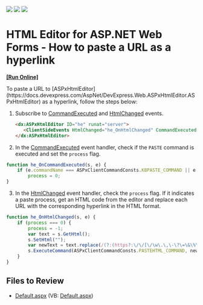<!-- default badges list -->
![](https://img.shields.io/endpoint?url=https://codecentral.devexpress.com/api/v1/VersionRange/128545109/13.1.4%2B)
[![](https://img.shields.io/badge/Open_in_DevExpress_Support_Center-FF7200?style=flat-square&logo=DevExpress&logoColor=white)](https://supportcenter.devexpress.com/ticket/details/E4325)
[![](https://img.shields.io/badge/📖_How_to_use_DevExpress_Examples-e9f6fc?style=flat-square)](https://docs.devexpress.com/GeneralInformation/403183)
<!-- default badges end -->

# HTML Editor for ASP.NET Web Forms - How to paste a URL as a hyperlink
<!-- run online -->
**[[Run Online]](https://codecentral.devexpress.com/e4325/)**
<!-- run online end -->

<p>To paste a URL to [ASPxHtmlEditor](https://docs.devexpress.com/AspNet/DevExpress.Web.ASPxHtmlEditor.ASPxHtmlEditor) as a hyperlink, follow the steps below:

1. Subscribe to [CommandExecuted](https://docs.devexpress.com/AspNet/js-ASPxClientHtmlEditor.CommandExecuted) and [HtmlChanged](https://docs.devexpress.com/AspNet/js-ASPxClientHtmlEditor.HtmlChanged) events.

   ```aspx
   <dx:ASPxHtmlEditor ID="he" runat="server">
      <ClientSideEvents HtmlChanged="he_OnHtmlChanged" CommandExecuted="he_OnCommandExecuted" />
   </dx:ASPxHtmlEditor>
   ```

2. In the [CommandExecuted](https://docs.devexpress.com/AspNet/js-ASPxClientHtmlEditor.CommandExecuted) event handler, check if the `PASTE` command is executed and set the `process` flag.
  
  ```js
  function he_OnCommandExecuted(s, e) {
      if (e.commandName === ASPxClientCommandConsts.KBPASTE_COMMAND || e.commandName === ASPxClientCommandConsts.PASTE_COMMAND) 
          process = 0;
  }
  ```

3. In the [HtmlChanged](https://docs.devexpress.com/AspNet/js-ASPxClientHtmlEditor.HtmlChanged) event handler, check the `process` flag. If it indicates a paste process, get an HTML code from the editor and replace each URL with the corresponding hyperlink in the HTML format.
   
  ```js
  function he_OnHtmlChanged(s, e) {
      if (process === 0) {
          process = -1;
          var text = s.GetHtml();
          s.SetHtml("");
          var newText = text.replace(/(?:(https?:\/\/[\/\w\.\,\-\?\=\&\%\+\#\&&amp;]*[^&lt;^&lt;a\s^\)]\/?))(?=<br>|\&nbsp|<\/div>|$|\)|\s|\))/g, "<a href=\"$1\">$1</a>");
          s.ExecuteCommand(ASPxClientCommandConsts.PASTEHTML_COMMAND, newText);
      }
  }
  ```

## Files to Review

* [Default.aspx](./CS/WebSite/Default.aspx) (VB: [Default.aspx](./VB/WebSite/Default.aspx))
